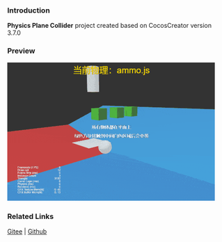### Introduction
**Physics Plane Collider** project created based on CocosCreator version 3.7.0

### Preview
![image](../../../gif/202203/2022030427.gif)

### Related Links
[Gitee](https://gitee.com/mirrors_cocos-creator/example-3d/blob/master/physics-3d/assets/cases/scenes) | [Github](https://github.com/cocos-creator/example-3d/blob/master/physics-3d/assets/cases/scenes)
